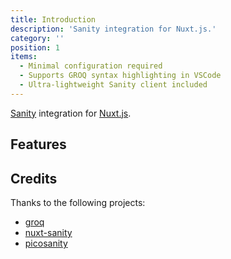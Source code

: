 ```yaml
---
title: Introduction
description: 'Sanity integration for Nuxt.js.'
category: ''
position: 1
items:
  - Minimal configuration required
  - Supports GROQ syntax highlighting in VSCode
  - Ultra-lightweight Sanity client included
---
```


[Sanity](https://www.sanity.io/) integration for [Nuxt.js](https://nuxtjs.org).

## Features

<list :items="items"></list>

## Credits

Thanks to the following projects:

- [groq](https://github.com/sanity-io/sanity/tree/next/packages/groq)
- [nuxt-sanity](https://github.com/vicbergquist/nuxt-sanity)
- [picosanity](https://github.com/rexxars/picosanity)
